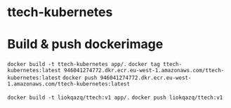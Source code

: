 # ttech-kubernetes

# Build & push dockerimage
`docker build -t ttech-kubernetes app/.`
`docker tag ttech-kubernetes:latest 946041274772.dkr.ecr.eu-west-1.amazonaws.com/ttech-kubernetes:latest`
`docker push 946041274772.dkr.ecr.eu-west-1.amazonaws.com/ttech-kubernetes:latest`


`docker build -t liokqazq/ttech:v1 app/.`
`docker push liokqazq/ttech:v1`
